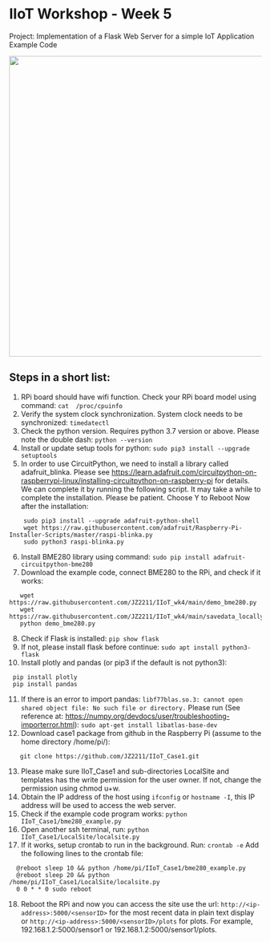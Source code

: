# IIoT Workshop - Week 5
Project: Implementation of a Flask Web Server for a simple IoT Application
Example Code

<img src="https://github.com/JZ2211/IIoT_Case1/assets/100505718/ceb4a08b-a487-4068-b82d-bbf9e66196a6" width="600">

## Steps in a short list:
1.	RPi board should have wifi function. Check your RPi board model using command:
```cat  /proc/cpuinfo```
1.	Verify the system clock synchronization. System clock needs to be synchronized:
   ```timedatectl```
1.	Check the python version. Requires python 3.7 version or above. Please note the double dash:
  ```python --version```  
1.	Install or update setup tools for python:
  ```sudo pip3 install --upgrade setuptools```
1.	In order to use CircuitPython, we need to install a library called adafruit_blinka. Please see https://learn.adafruit.com/circuitpython-on-raspberrypi-linux/installing-circuitpython-on-raspberry-pi for details. We can complete it by running the following script. It may take a while to complete the installation. Please be patient. Choose Y to Reboot Now after the installation:
```  
    sudo pip3 install --upgrade adafruit-python-shell
    wget https://raw.githubusercontent.com/adafruit/Raspberry-Pi-Installer-Scripts/master/raspi-blinka.py
    sudo python3 raspi-blinka.py
```
6.	Install BME280 library using command: 
  ```sudo pip install adafruit-circuitpython-bme280```
7.	Download the example code, connect BME280 to the RPi, and check if it works:
```
   wget https://raw.githubusercontent.com/JZ2211/IIoT_wk4/main/demo_bme280.py
   wget https://raw.githubusercontent.com/JZ2211/IIoT_wk4/main/savedata_locally.py
   python demo_bme280.py
```  
8.	Check if Flask is installed:  ```pip show flask```
1.	If not, please install flask before continue: ```sudo apt install python3-flask```
1.	Install plotly and pandas (or pip3 if the default is not python3): 
  ```
   pip install plotly 
   pip install pandas
```
11.	If there is an error to import pandas: ```libf77blas.so.3: cannot open shared object file: No such file or directory.``` Please run (See reference at: https://numpy.org/devdocs/user/troubleshooting-importerror.html): 
  ```sudo apt-get install libatlas-base-dev```
1.	Download case1 package from github in the Raspberry Pi (assume to the home directory /home/pi/):
```
   git clone https://github.com/JZ2211/IIoT_Case1.git
```
13.	Please make sure IIoT_Case1 and sub-directories LocalSite and templates has the write permission for the user owner. If not, change the permission using chmod u+w.
1.	Obtain the IP address of the host using ```ifconfig``` or ```hostname -I```, this IP address will be used to access the web server.
1.	Check if the example code program works: 
 ```python IIoT_Case1/bme280_example.py```
1.	Open another ssh terminal, run: 
  ```python IIoT_Case1/LocalSite/localsite.py```
1.	If it works, setup crontab to run in the background. Run:
  ```crontab -e```
Add the following lines to the crontab file:
```
  @reboot sleep 10 && python /home/pi/IIoT_Case1/bme280_example.py
  @reboot sleep 20 && python /home/pi/IIoT_Case1/LocalSite/localsite.py
  0 0 * * 0 sudo reboot
```
18.	Reboot the RPi and now you can access the site use the url: ```http://<ip-address>:5000/<sensorID>``` for the most recent data in plain text display or ```http://<ip-address>:5000/<sensorID>/plots``` for plots. For example, 192.168.1.2:5000/sensor1  or 192.168.1.2:5000/sensor1/plots.

